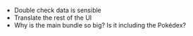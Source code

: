 - Double check data is sensible
- Translate the rest of the UI
- Why is the main bundle so big? Is it including the Pokédex?
